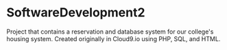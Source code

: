 # SoftwareDevelopment2
Project that contains a reservation and database system for our college's housing system. Created originally in Cloud9.io using PHP, SQL, and HTML.
